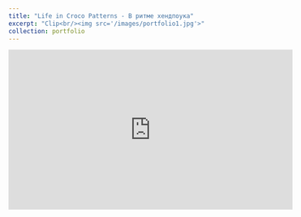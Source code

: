 ```yaml
---
title: "Life in Croco Patterns - В ритме хендпоука"
excerpt: "Clip<br/><img src='/images/portfolio1.jpg'>"
collection: portfolio
---
```


<div style="text-align: center;">
  <iframe width="560" height="315" src="https://www.youtube.com/embed/ZgvdS7f1j_U" 
          title="YouTube video player" frameborder="0" allow="accelerometer; autoplay; clipboard-write; encrypted-media; gyroscope; picture-in-picture" 
          allowfullscreen>
  </iframe>
</div>
